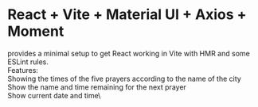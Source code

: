 # React + Vite + Material UI + Axios + Moment
provides a minimal setup to get React working in Vite with HMR and some ESLint rules.\
Features:\
Showing the times of the five prayers according to the name of the city\
Show the name and time remaining for the next prayer\
Show current date and time\

